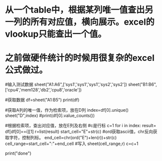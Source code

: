 # 从一个table中，根据某列唯一值查出另一列的所有对应值，横向展示。excel的vlookup只能查出一个值。
# 之前做硬件统计的时候用很复杂的excel公式做过。

#输入测试数据
sheet("A1:A6",['sys1','sys1','sys1','sys2','sys2'])
sheet("B1:B6",['cpu4','mem128','db2','cpu8','oracle'])

#获取数据
df=sheet("A1:B5")
print(df)

#获取A列的唯一值，作为检索项，放在D列
index=df[0].unique()
sheet("D",index)
#print(df[0].value_counts())

#根据检索项，查出对应值，放在E列及右侧
#c是行标
c=1
for i in index:
    result= df[df[0]==i][1]
    r=list(result)
    start_cell="E"+str(c)
    #ord获取ascii值，chr反向获取字符，控制列标。
    end_cell=chr(ord("E")+len(r))+str(c)
    cell_range=start_cell+":"+end_cell
    #写入
    sheet(cell_range,r)
    c=c+1
    
print("done")